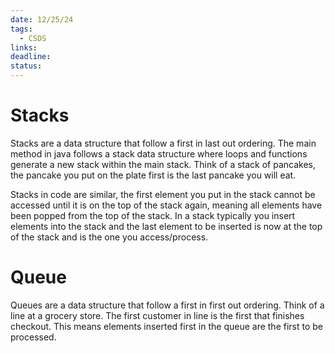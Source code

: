```yaml
---
date: 12/25/24
tags:
  - CSDS
links: 
deadline: 
status:
---
```

# Stacks
Stacks are a data structure that follow a first in last out ordering. The main method in java follows a stack data structure where loops and functions generate a new stack within the main stack. Think of a stack of pancakes, the pancake you put on the plate first is the last pancake you will eat.

Stacks in code are similar, the first element you put in the stack cannot be accessed until it is on the top of the stack again, meaning all elements have been popped from the top of the stack. In a stack typically you insert elements into the stack and the last element to be inserted is now at the top of the stack and is the one you access/process.
# Queue
Queues are a data structure that follow a first in first out ordering. Think of a line at a grocery store. The first customer in line is the first that finishes checkout. This means elements inserted first in the queue are the first to be processed.